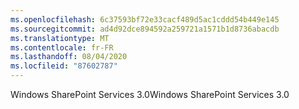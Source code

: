 ```yaml
---
ms.openlocfilehash: 6c37593bf72e33cacf489d5ac1cddd54b449e145
ms.sourcegitcommit: ad4d92dce894592a259721a1571b1d8736abacdb
ms.translationtype: MT
ms.contentlocale: fr-FR
ms.lasthandoff: 08/04/2020
ms.locfileid: "87602787"
---
```

<span data-ttu-id="ba3c0-101">Windows SharePoint Services 3.0</span><span class="sxs-lookup"><span data-stu-id="ba3c0-101">Windows SharePoint Services 3.0</span></span>
